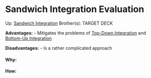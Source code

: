 # Sandwich Integration Evaluation

Up: [Sandwich Integration](sandwich_integration)
Brother(s):
TARGET DECK

**Advantages:**
	- Mitigates the problems of [Top-Down Integration](top-down_integration) and [Bottom-Up Integration](bottom-up_integration)

**Disadvantages:**
	- Is a rather complicated approach



































#### Why:
#### How:









